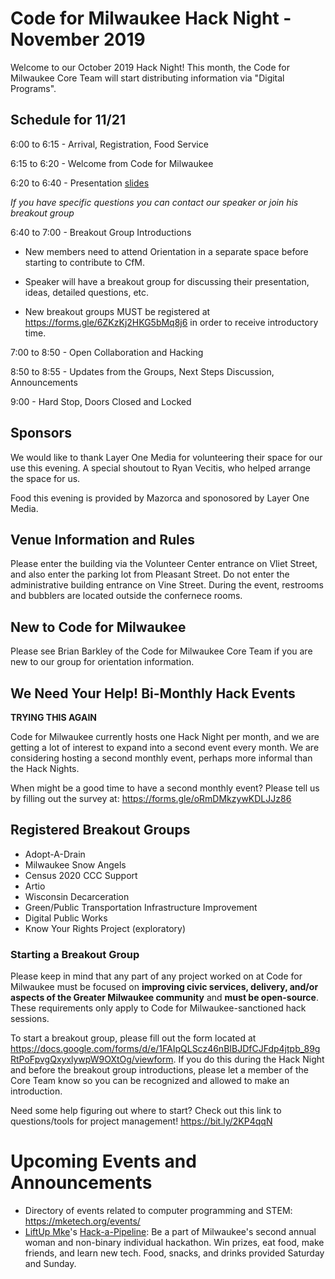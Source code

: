 # Code for Milwaukee Hack Night - November 2019

Welcome to our October 2019 Hack Night! This month, the Code for Milwaukee Core Team will start distributing information via "Digital Programs".

## Schedule for 11/21

6:00 to 6:15 - Arrival, Registration, Food Service

6:15 to 6:20 - Welcome from Code for Milwaukee

6:20 to 6:40 - Presentation [slides](https://github.com/mitchellhenke/talks/blob/master/Buses2.pdf)

*If you have specific questions you can contact our speaker or join his breakout group*

6:40 to 7:00 - Breakout Group Introductions

- New members need to attend Orientation in a separate space before starting to contribute to CfM.

- Speaker will have a breakout group for discussing their presentation, ideas, detailed questions, etc.

- New breakout groups MUST be registered at https://forms.gle/6ZKzKj2HKG5bMq8j6 in order to receive introductory time.

7:00 to 8:50 - Open Collaboration and Hacking

8:50 to 8:55 - Updates from the Groups, Next Steps Discussion, Announcements

9:00 - Hard Stop, Doors Closed and Locked

## Sponsors

We would like to thank Layer One Media for volunteering their space for our use this evening. A special shoutout to Ryan Vecitis, who helped arrange the space for us.

Food this evening is provided by Mazorca and sponosored by Layer One Media.

## Venue Information and Rules

Please enter the building via the Volunteer Center entrance on Vliet Street, and also enter the parking lot from Pleasant Street. Do not enter the administrative building entrance on Vine Street. During the event, restrooms and bubblers are located outside the confernece rooms.

## New to Code for Milwaukee

Please see Brian Barkley of the Code for Milwaukee Core Team if you are new to our group for orientation information.

## We Need Your Help! Bi-Monthly Hack Events

**TRYING THIS AGAIN**

Code for Milwaukee currently hosts one Hack Night per month, and we are getting a lot of interest to expand into a second event every month. We are considering hosting a second monthly event, perhaps more informal than the Hack Nights.

When might be a good time to have a second monthly event? Please tell us by filling out the survey at: https://forms.gle/oRmDMkzywKDLJJz86

## Registered Breakout Groups

- Adopt-A-Drain
- Milwaukee Snow Angels
- Census 2020 CCC Support
- Artio
- Wisconsin Decarceration
- Green/Public Transportation Infrastructure Improvement
- Digital Public Works
- Know Your Rights Project (exploratory)

### Starting a Breakout Group

Please keep in mind that any part of any project worked on at Code for Milwaukee must be focused on **improving civic services, delivery, and/or aspects of the Greater Milwaukee community** and **must be open-source**. These requirements only apply to Code for Milwaukee-sanctioned hack sessions.

To start a breakout group, please fill out the form located at https://docs.google.com/forms/d/e/1FAIpQLScz46nBIBJDfCJFdp4jtpb_89gRtPoFpvgQxyxlywpW9OXtOg/viewform. If you do this during the Hack Night and before the breakout group introductions, please let a member of the Core Team know so you can be recognized and allowed to make an introduction.

Need some help figuring out where to start? Check out this link to questions/tools for project management! https://bit.ly/2KP4qqN

# Upcoming Events and Announcements

- Directory of events related to computer programming and STEM: https://mketech.org/events/ 
- [LiftUp Mke](https://liftupmke.com/)'s [Hack-a-Pipeline](https://liftupmke.com/2020-hack-a-pipeline): Be a part of Milwaukee's second annual woman and non-binary individual hackathon.  Win prizes, eat food, make friends, and learn new tech.  Food, snacks, and drinks provided Saturday and Sunday.
